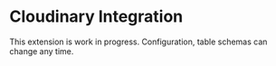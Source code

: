 # Cloudinary Integration

This extension is work in progress. Configuration, table schemas can change any time.